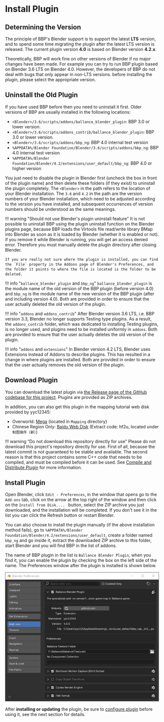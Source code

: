 # Install Plugin

## Determining the Version

The principle of BBP's Blender support is to support the latest **LTS** version, and to spend some time migrating the plugin after the latest LTS version is released. The current plugin version **4.0** is based on Blender version **4.2.x**.

Theoretically, BBP will work fine on other versions of Blender if no major changes have been made. For example you can try to run BBP plugin based on Blender 3.6 LTS on Blender 4.0. However, the developers of BBP do not deal with bugs that only appear in non-LTS versions. before installing the plugin, please select the appropriate version.

## Uninstall the Old Plugin

If you have used BBP before then you need to uninstall it first. Older versions of BBP are usually installed in the following locations:

* `<Blender>/3.6/scripts/addons/ballance_blender_plugin`: BBP 3.0 or lower version.
* `<Blender>/3.6/scripts/addons_contrib/ballance_blender_plugin`: BBP 3.0 or lower version.
* `<Blender>/3.6/scripts/addons/bbp_ng`: BBP 4.0 internal test version
* `%APPDATA%/Blender Foundation/Blender/3.6/scripts/addons/bbp_ng`: BBP 4.0 internal test version
* `%APPDATA%/Blender Foundation/Blender/4.2/extensions/user_default/bbp_ng`: BBP 4.0 or higher version

You just need to disable the plugin in Blender first (uncheck the box in front of the plugin name) and then delete these folders (if they exist) to uninstall the plugin completely. The `<Blender>` in the path refers to the location of your Blender installation. The `3.6` and `4.2` in the path are the version numbers of your Blender installation, which need to be adjusted according to the version you have installed, and subsequent occurrences of version numbers should be understood as the same meanings.

!!! warning "Should not use Blender's plugin uninstall feature"
    It is not possible to uninstall BBP using the plugin uninstall function on the Blender plugins page, because BBP loads the Virtools file read/write library BMap into Blender as soon as it is loaded by Blender (whether it is enabled or not). if you remove it while Blender is running, you will get an access denied error. Therefore you must manually delete the plugin directory after closing Blender.

    If you are really not sure where the plugin is installed, you can find the `File` property in the Addons page of Blender's Preferences, and the folder it points to where the file is located is the folder to be deleted.

!!! info "`ballance_blender_plugin` and `bbp_ng`"
    `ballance_blender_plugin` is the module name of the old version of the BBP plugin (before version 4.0) and `bbp_ng` is the module name of the new version of the BBP plugin (after and including version 4.0). Both are provided in order to ensure that the user actually deleted the old version of the plugin.

!!! info "`addons` and `addons_contrib`"
    After Blender version 3.6 LTS, i.e. BBP version 3.3, Blender no longer supports Testing type plugins. As a result, the `addons_contrib` folder, which was dedicated to installing Testing plugins, is no longer used, and plugins need to be installed uniformly in `addons`. Both are provided to ensure that the user actually deletes the old version of the plugin.

!!! info "`addons` and `extensions`"
    In Blender version 4.2 LTS, Blender uses Extensions instead of Addons to describe plugins. This has resulted in a change in where plugins are installed. Both are provided in order to ensure that the user actually removes the old version of the plugin.

## Download Plugin

You can download the latest plugin via [the Release page of the GitHub codebase for this project](https://github.com/yyc12345/BallanceBlenderHelper/releases). Plugins are provided as ZIP archives.

In addition, you can also get this plugin in the mapping tutorial web disk provided by yyc12345:

* Overworld: [Mega](https://mega.nz/#F!CV5SyapR!LbduTW51xmkDO4EDxMfH9w) (located in `Mapping` directory)
* Chinese Region Only: [Baidu Web Disk](https://pan.baidu.com/s/1QgWz7A7TEit09nPUeQtL7w?pwd=hf2u) (Extract code: hf2u, located under `制图插件（新）`)

!!! warning “Do not download this repository directly for use”
    Please do not download this project's repository directly for use. First of all, because the latest commit is not guaranteed to be stable and available. The second reason is that this project contains some C++ code that needs to be compiled, and must be compiled before it can be used. See [Compile and Distribute Plugin](./compile-distribute-plugin.md) for more information.

## Install Plugin

Open Blender, click `Edit - Preferences`, in the window that opens go to the `Add-ons` tab, click on the arrow at the top right of the window and then click on the `Install from Disk.... ` button, select the ZIP archive you just downloaded, and the installation will be completed. If you don't see it in the list you can click the Refresh button or restart Blender.

You can also choose to install the plugin manually (if the above installation method fails), go to `%APPDATA%/Blender Foundation/Blender/4.2/extensions/user_default`, create a folder named `bbp_ng` and go inside it, extract the downloaded ZIP archive to this folder, start Blender and you will find BBP in the list of addons.

The name of BBP plugin in the list is `Ballance Blender Plugin`, when you find it, you can enable the plugin by checking the box on the left side of the name. The Preferences window after the plugin is installed is shown below.

![](../imgs/config-plugin.png)

After **installing or updating** the plugin, be sure to [configure plugin](./configure-plugin.md) before using it, see the next section for details.
